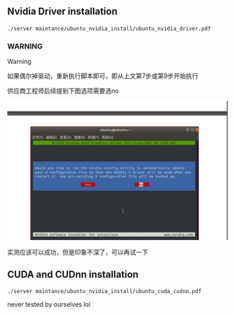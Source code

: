 ## Nvidia Driver installation
<!-- pdf has go from the root path -->
```pdf
./server maintance/ubuntu_nvidia_install/ubuntu_nvidia_driver.pdf
```
### WARNING
> [!WARNING]
> 如果偶尔掉驱动，重新执行脚本即可，即从上文第7步或第9步开始执行

供应商工程师后续提到下图选项需要选no

![](./ubuntu_nvidia_install/QQ截图20240521193830.png)

实测应该可以成功，但是印象不深了，可以再试一下

## CUDA and CUDnn installation

```pdf
./server maintance/ubuntu_nvidia_install/ubuntu_cuda_cudnn.pdf
```

never tested by ourselves lol